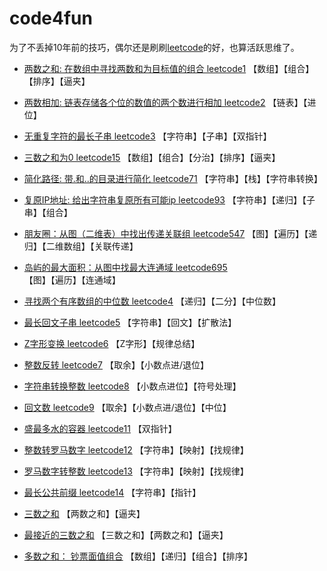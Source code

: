 # code4fun
为了不丢掉10年前的技巧，偶尔还是刷刷[leetcode](https://leetcode-cn.com/problemset/all/)的好，也算活跃思维了。 

- [两数之和: 在数组中寻找两数和为目标值的组合 leetcode1](leetcode1-two-sum.py)
【数组】【组合】【排序】【逼夹】
- [两数相加: 链表存储各个位的数值的两个数进行相加 leetcode2](leetcode2-add-two-numbers.py)
【链表】【进位】
- [无重复字符的最长子串 leetcode3](leetcode3-longest-substring-without-repeating-characters.py)
【字符串】【子串】【双指针】
- [三数之和为0 leetcode15](leetcode15-3sum.py)
【数组】【组合】【分治】【排序】【逼夹】
- [简化路径: 带.和..的目录进行简化 leetcode71](leetcode71-simplify-path.py)
【字符串】【栈】【字符串转换】
- [复原IP地址: 给出字符串复原所有可能ip leetcode93](leetcode93-restore-ip-addresses.py)
【字符串】【递归】【子串】【组合】
- [朋友圈：从图（二维表）中找出传递关联组 leetcode547](leetcode547-friend-circles.py)
【图】【遍历】【递归】【二维数组】【关联传递】
- [岛屿的最大面积：从图中找最大连通域 leetcode695](leetcode695-max-area-of-island.py)
【图】【遍历】【连通域】
- [寻找两个有序数组的中位数 leetcode4](leetcode4-median-of-two-sorted-arrays.py)
【递归】【二分】【中位数】
- [最长回文子串 leetcode5](leetcode5-longest-palindromic-substring.py)
【字符串】【回文】【扩散法】
- [Z字形变换 leetcode6](leetcode6-zigzag-conversion.py)
【Z字形】【规律总结】
- [整数反转 leetcode7](leetcode7-reverse-integer.py)
【取余】【小数点进/退位】
- [字符串转换整数 leetcode8](leetcode8-string-to-integer-atoi.py)
【小数点进位】【符号处理】
- [回文数 leetcode9](leetcode9-palindrome-number.py)
【取余】【小数点进/退位】【中位】
- [盛最多水的容器 leetcode11](leetcode11-container-with-most-water.py)
【双指针】
- [整数转罗马数字 leetcode12](leetcode12-integer-to-roman.py)
【字符串】【映射】【找规律】
- [罗马数字转整数 leetcode13](leetcode13-roman-to-integer.py)
【字符串】【映射】【找规律】
- [最长公共前缀 leetcode14](leetcode14-longest-common-prefix.py)
【字符串】【指针】
- [三数之和](leetcode16-3sum-closest.py)
【两数之和】【逼夹】
- [最接近的三数之和](leetcode16-3sum-closest.py)
【三数之和】【两数之和】【逼夹】

- [多数之和： 钞票面值组合](others1-find-cash-comb.py)
【数组】【递归】【组合】【排序】
